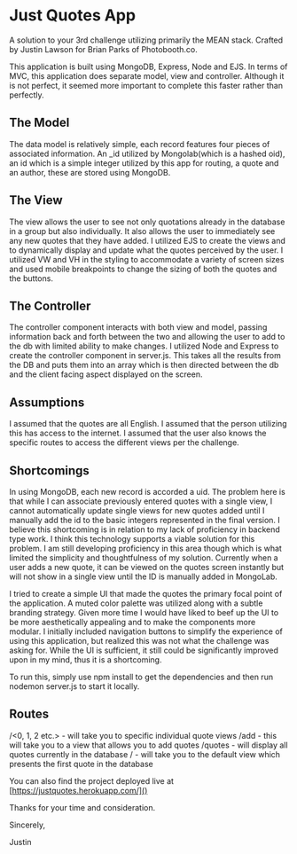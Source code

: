 # Just Quotes App
A solution to your 3rd challenge utilizing primarily the MEAN stack. Crafted by Justin Lawson for Brian Parks of Photobooth.co.

This application is built using MongoDB, Express, Node and EJS. In terms of MVC, this application does separate model, view and controller. Although it is not perfect, it seemed more important to complete this faster rather than perfectly.

## The Model
The data model is relatively simple, each record features four pieces of associated information. An _id utilized by Mongolab(which is a hashed oid), an id which is a simple integer utilized by this app for routing, a quote and an author, these are stored using MongoDB.

## The View
The view allows the user to see not only quotations already in the database in a group but also individually. It also allows the user to immediately see any new quotes that they have added. I utilized EJS to create the views and to dynamically display and update what the quotes perceived by the user. I utilized VW and VH in the styling to accommodate a variety of screen sizes and used mobile breakpoints to change the sizing of both the quotes and the buttons.

## The Controller
The controller component interacts with both view and model, passing information back and forth between the two and allowing the user to add to the db with limited ability to make changes. I utilized Node and Express to create the controller component in server.js. This takes all the results from the DB and puts them into an array which is then directed between the db and the client facing aspect displayed on the screen.

## Assumptions
I assumed that the quotes are all English. I assumed that the person utilizing this has access to the internet. I assumed that the user also knows the specific routes to access the different views per the challenge.

## Shortcomings
In using MongoDB, each new record is accorded a uid. The problem here is that while I can associate previously entered quotes with a single view, I cannot automatically update single views for new quotes added until I manually add the id to the basic integers represented in the final version. I believe this shortcoming is in relation to my lack of proficiency in backend type work. I think this technology supports a viable solution for this problem. I am still developing proficiency in this area though which is what limited the simplicity and thoughtfulness of my solution. Currently when a user adds a new quote, it can be viewed on the quotes screen instantly but will not show in a single view until the ID is manually added in MongoLab. 

I tried to create a simple UI that made the quotes the primary focal point of the application. A muted color palette was utilized along with a subtle branding strategy. Given more time I would have liked to beef up the UI to be more aesthetically appealing and to make the components more modular. I initially included navigation buttons to simplify the experience of using this application, but realized this was not what the challenge was asking for. While the UI is sufficient, it still could be significantly improved upon in my mind, thus it is a shortcoming.

To run this, simply use npm install to get the dependencies and then run nodemon server.js to start it locally.

## Routes

/<0, 1, 2 etc.> - will take you to specific individual quote views
/add - this will take you to a view that allows you to add quotes
/quotes - will display all quotes currently in the database
/ - will take you to the default view which presents the first quote in the database

You can also find the project deployed live at [https://justquotes.herokuapp.com/]()

Thanks for your time and consideration.

Sincerely,

Justin
